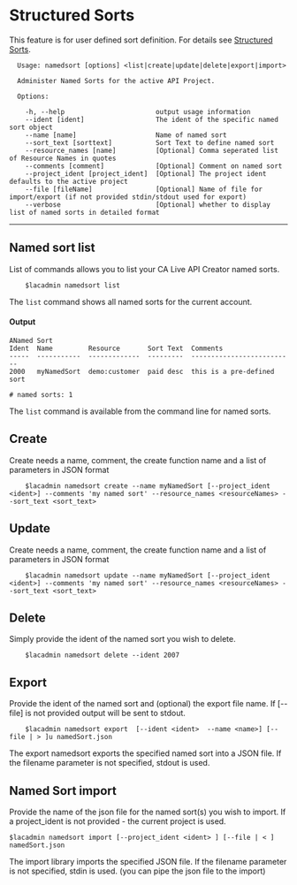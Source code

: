# Structured Sorts
This feature is for user defined sort definition. For details see [Structured Sorts](https://docops.ca.com/ca-live-api-creator/4-0/en/invoking-apis/get/structured-sorts).

```
  Usage: namedsort [options] <list|create|update|delete|export|import>

  Administer Named Sorts for the active API Project.

  Options:

    -h, --help                       output usage information
    --ident [ident]                  The ident of the specific named sort object
    --name [name]                    Name of named sort
    --sort_text [sorttext]           Sort Text to define named sort
    --resource_names [name]          [Optional] Comma seperated list of Resource Names in quotes
    --comments [comment]             [Optional] Comment on named sort
    --project_ident [project_ident]  [Optional] The project ident defaults to the active project
    --file [fileName]                [Optional] Name of file for import/export (if not provided stdin/stdout used for export)
    --verbose                        [Optional] whether to display list of named sorts in detailed format
```


***
## Named sort list
List of commands allows you to list your CA Live API Creator named sorts. 

```
    $lacadmin namedsort list
```

The `list` command shows all named sorts for the current account.

#### Output
```
ANamed Sort                                                                                                                                     
Ident  Name         Resource       Sort Text  Comments                  
-----  -----------  -------------  ---------  --------------------------
2000   myNamedSort  demo:customer  paid desc  this is a pre-defined sort

# named sorts: 1                                                                                                                                                
```

The `list` command is available from the command line for named sorts. 
## Create
Create needs a name, comment, the create function name and a list of parameters in JSON format 
```
    $lacadmin namedsort create --name myNamedSort [--project_ident <ident>] --comments 'my named sort' --resource_names <resourceNames> --sort_text <sort_text>
```
## Update
Create needs a name, comment, the create function name and a list of parameters in JSON format 
```
    $lacadmin namedsort update --name myNamedSort [--project_ident <ident>] --comments 'my named sort' --resource_names <resourceNames> --sort_text <sort_text>
```
## Delete
Simply provide the ident of the named sort you wish to delete.
```
    $lacadmin namedsort delete --ident 2007
```

## Export
Provide the ident of the named sort and (optional) the export file name. If [--file] is not provided output will be sent to stdout.
```
    $lacadmin namedsort export  [--ident <ident>  --name <name>] [--file | > ]u namedSort.json
```
The export namedsort exports the specified named sort into a JSON file. If the filename parameter is not specified, stdout is used.

## Named Sort import
Provide the name of the json file for the named sort(s) you wish to import. If a project_ident is not provided - the current project is used.
```
$lacadmin namedsort import [--project_ident <ident> ] [--file | < ] namedSort.json
```
The import library imports the specified JSON file. If the filename parameter is not specified, stdin is used. (you can pipe the json file to the import)




